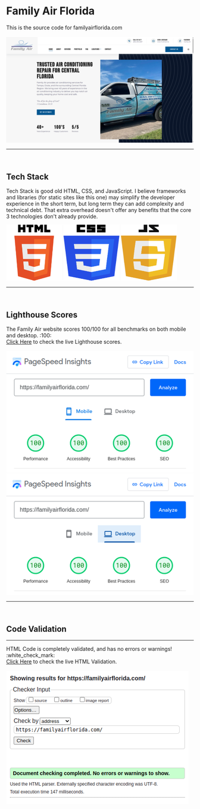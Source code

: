 <h1>Family Air Florida</h1>

<div>This is the source code for familyairflorida.com</div>

<br>

<img src="/assets/readme/familyair.png" alt="Family Air Homepage">

<br>
<hr>
<br>

<h2>Tech Stack</h2>

Tech Stack is good old HTML, CSS, and JavaScript. I believe frameworks and
libraries (for static sites like this one) may simplify the developer experience
in the short term, but long term they can add complexity and technical debt.
That extra overhead doesn't offer any benefits that the core 3 technologies
don't already provide.

<span>
	<img src="/assets/readme/html.svg" alt="HTML" width="150" height="150">
	<img src="/assets/readme/css.svg" alt="CSS" width="150" height="150">
	<img src="/assets/readme/js.svg" alt="JavaScript" width="150" height="150">
</span>

<br>
<hr>
<br>

<h2>Lighthouse Scores</h2>

<div>
	The Family Air website scores 100/100 for all benchmarks on both mobile and
	desktop. :100:
</div>
<div><a href="https://pagespeed.web.dev/analysis?url=https%3A%2F%2Ffamilyairflorida.com%2F" target="_blank">Click
		Here</a> to check the live Lighthouse scores.</div>

<br>

<img src="/assets/readme/lighthouse-mobile.png" alt="Mobile Lighthouse Scores">

<img src="/assets/readme/lighthouse-desktop.png" alt="Desktop Lighthouse Scores">

<br>
<hr>
<br>

<h2>Code Validation</h2>
<hr>

<div>
	HTML Code is completely validated, and has no errors or warnings!
	:white_check_mark:
</div>
<div><a href="https://validator.w3.org/nu/?doc=https%3A%2F%2Ffamilyairflorida.com%2F" target="_blank">Click
		Here</a> to check the live HTML Validation.</div>

<br>

<img src="/assets/readme/html-validator.png" alt="HTML Validator">